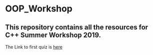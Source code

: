 # OOP_Workshop
## This repository contains all the resources for C++ Summer Workshop 2019.

The Link to first quiz is [here](https://muhammadusaid.github.io/Quizzes_C-/Quiz1/)
